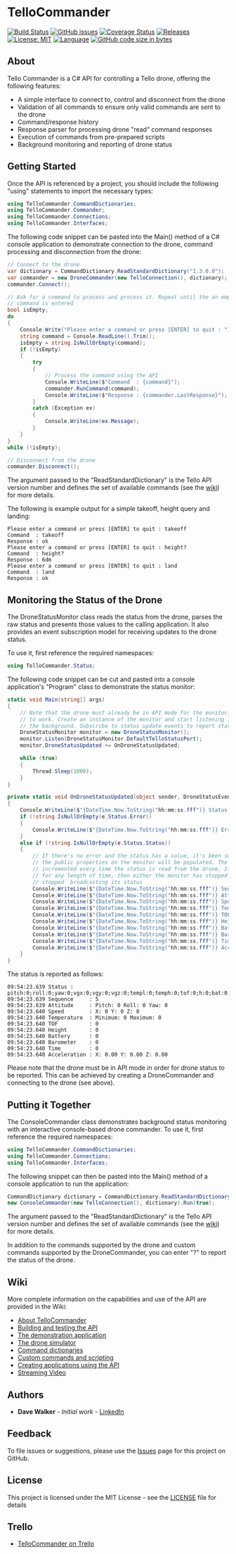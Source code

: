 # TelloCommander

[![Build Status](https://github.com/davewalker5/TelloCommander/workflows/.NET%20Core%20CI%20Build/badge.svg)](https://github.com/davewalker5/TelloCommander/actions)
[![GitHub issues](https://img.shields.io/github/issues/davewalker5/TelloCommander)](https://github.com/davewalker5/TelloCommander/issues)
[![Coverage Status](https://coveralls.io/repos/github/davewalker5/TelloCommander/badge.svg?branch=master)](https://coveralls.io/github/davewalker5/TelloCommander?branch=master)
[![Releases](https://img.shields.io/github/v/release/davewalker5/TelloCommander.svg?include_prereleases)](https://github.com/davewalker5/TelloCommander/releases)
[![License: MIT](https://img.shields.io/badge/License-MIT-blue.svg)](https://github.com/davewalker5/TelloCommander/blob/master/LICENSE)
[![Language](https://img.shields.io/badge/language-c%23-blue.svg)](https://github.com/davewalker5/TelloCommander/)
[![GitHub code size in bytes](https://img.shields.io/github/languages/code-size/davewalker5/TelloCommander)](https://github.com/davewalker5/TelloCommander/)

## About

Tello Commander is a C# API for controlling a Tello drone, offering the following features:

- A simple interface to connect to, control and disconnect from the drone
- Validation of all commands to ensure only valid commands are sent to the drone
- Command/response history
- Response parser for processing drone "read" command responses
- Execution of commands from pre-prepared scripts
- Background monitoring and reporting of drone status

## Getting Started

Once the API is referenced by a project, you should include the following "using" statements to import the necessary types:

```csharp
using TelloCommander.CommandDictionaries;
using TelloCommander.Commander;
using TelloCommander.Connections;
using TelloCommander.Interfaces;
```

The following code snippet can be pasted into the Main() method of a C# console application to demonstrate connection to the drone, command processing and disconnection from the drone:

```csharp
// Connect to the drone
var dictionary = CommandDictionary.ReadStandardDictionary("1.3.0.0");
var commander = new DroneCommander(new TelloConnection(), dictionary);
commander.Connect();

// Ask for a command to process and process it. Repeat until the an empty
// command is entered
bool isEmpty;
do
{
    Console.Write("Please enter a command or press [ENTER] to quit : ");
    string command = Console.ReadLine().Trim();
    isEmpty = string.IsNullOrEmpty(command);
    if (!isEmpty)
    {
        try
        {
            // Process the command using the API
            Console.WriteLine($"Command  : {command}");
            commander.RunCommand(command);
            Console.WriteLine($"Response : {commander.LastResponse}");
        }
        catch (Exception ex)
        {
            Console.WriteLine(ex.Message);
        }
    }
}
while (!isEmpty);

// Disconnect from the drone
commander.Disconnect();
```

The argument passed to the "ReadStandardDictionary" is the Tello API version number and defines the set of available commands (see the [wiki](https://github.com/davewalker5/TelloCommander/wiki/Home)) for more  details.

The following is example output for a simple takeoff, height query and landing:

```
Please enter a command or press [ENTER] to quit : takeoff
Command  : takeoff
Response : ok
Please enter a command or press [ENTER] to quit : height?
Command  : height?
Response : 6dm
Please enter a command or press [ENTER] to quit : land
Command  : land
Response : ok
```

## Monitoring the Status of the Drone

The DroneStatusMonitor class reads the status from the drone, parses the raw status and presents those values to the calling application. It also provides an event subscription model for receiving updates to the drone status.

To use it, first reference the required namespaces:

```csharp
using TelloCommander.Status;
```

The following code snippet can be cut and pasted into a console application's "Program" class to demonstrate the status monitor:

```csharp
static void Main(string[] args)
{
    // Note that the drone must already be in API mode for the monitoring
    // to work. Create an instance of the monitor and start listening in
    // the background. Subscribe to status update events to report status
    DroneStatusMonitor monitor = new DroneStatusMonitor();
    monitor.Listen(DroneStatusMonitor.DefaultTelloStatusPort);
    monitor.DroneStatusUpdated += OnDroneStatusUpdated;

    while (true)
    {
        Thread.Sleep(1000);
    }
}

private static void OnDroneStatusUpdated(object sender, DroneStatusEventArgs e)
{
    Console.WriteLine($"{DateTime.Now.ToString("hh:mm:ss.fff")} Status : {e.Status.Status}");
    if (!string.IsNullOrEmpty(e.Status.Error))
    {
        Console.WriteLine($"{DateTime.Now.ToString("hh:mm:ss.fff")} Error  : {e.Status.Error}");
    }
    else if (!string.IsNullOrEmpty(e.Status.Status))
    {
        // If there's no error and the status has a value, it's been successfully read and
        // the public properties on the monitor will be populated. The sequence number is
        // incremented every time the status is read from the drone. If it stops increasing
        // for any length of time, then either the monitor has stopped or the drone has
        // stopped  broadcasting its status
        Console.WriteLine($"{DateTime.Now.ToString("hh:mm:ss.fff")} Sequence     : {e.Status.Sequence}");
        Console.WriteLine($"{DateTime.Now.ToString("hh:mm:ss.fff")} Attitude     : {e.Status.Attitude.ToString()}");
        Console.WriteLine($"{DateTime.Now.ToString("hh:mm:ss.fff")} Speed        : {e.Status.Speed.ToString()}");
        Console.WriteLine($"{DateTime.Now.ToString("hh:mm:ss.fff")} Temperature  : {e.Status.Temperature.ToString()}");
        Console.WriteLine($"{DateTime.Now.ToString("hh:mm:ss.fff")} TOF          : {e.Status.TOF}");
        Console.WriteLine($"{DateTime.Now.ToString("hh:mm:ss.fff")} Height       : {e.Status.Height}");
        Console.WriteLine($"{DateTime.Now.ToString("hh:mm:ss.fff")} Battery      : {e.Status.Battery}");
        Console.WriteLine($"{DateTime.Now.ToString("hh:mm:ss.fff")} Barometer    : {e.Status.Battery}");
        Console.WriteLine($"{DateTime.Now.ToString("hh:mm:ss.fff")} Time         : {e.Status.Time}");
        Console.WriteLine($"{DateTime.Now.ToString("hh:mm:ss.fff")} Acceleration : {e.Status.Acceleration.ToString()}");
    }
}
```

The status is reported as follows:

```
09:54:23.639 Status : pitch:0;roll:0;yaw:0;vgx:0;vgy:0;vgz:0;templ:0;temph:0;tof:0;h:0;bat:0;baro:0.00;time:0;agx:0.00;agy:0.00;agz:0.00;
09:54:23.639 Sequence     : 5
09:54:23.639 Attitude     : Pitch: 0 Roll: 0 Yaw: 0
09:54:23.640 Speed        : X: 0 Y: 0 Z: 0
09:54:23.640 Temperature  : Minimum: 0 Maximum: 0
09:54:23.640 TOF          : 0
09:54:23.640 Height       : 0
09:54:23.640 Battery      : 0
09:54:23.640 Barometer    : 0
09:54:23.640 Time         : 0
09:54:23.640 Acceleration : X: 0.00 Y: 0.00 Z: 0.00
```

Please note that the drone must be in API mode in order for drone status to be reported. This can be achieved by creating a DroneCommander and connecting to the drone (see above).

## Putting it Together

The ConsoleCommander class demonstrates background status monitoring with an interactive console-based drone commander. To use it, first reference the required namespaces:

```csharp
using TelloCommander.CommandDictionaries;
using TelloCommander.Connections;
using TelloCommander.Interfaces;
```

The following snippet can then be pasted into the Main() method of a console application to run the application:

```csharp
CommandDictionary dictionary = CommandDictionary.ReadStandardDictionary("1.3.0.0");
new ConsoleCommander(new TelloConnection(), dictionary).Run(true);
```

The argument passed to the "ReadStandardDictionary" is the Tello API version number and defines the set of available commands (see the [wiki](https://github.com/davewalker5/TelloCommander/wiki/Home)) for more  details.

In addition to the commands supported by the drone and custom commands supported by the DroneCommander, you can enter "?" to report the status of the drone.

## Wiki

More complete information on the capabilities and use of the API are provided in the Wiki:

* [About TelloCommander](https://github.com/davewalker5/TelloCommander/wiki/Home)
* [Building and testing the API](https://github.com/davewalker5/TelloCommander/wiki/Building-and-Testing-the-API)
* [The demonstration application](https://github.com/davewalker5/TelloCommander/wiki/Demonstration-Application)
* [The drone simulator](https://github.com/davewalker5/TelloCommander/wiki/Drone-Simulator)
* [Command dictionaries](https://github.com/davewalker5/TelloCommander/wiki/Command-Dictionaries)
* [Custom commands and scripting](https://github.com/davewalker5/TelloCommander/wiki/Custom-Commands-And-Scripting)
* [Creating applications using the API](https://github.com/davewalker5/TelloCommander/wiki/Creating-Applications-With-the-Api)
* [Streaming Video](https://github.com/davewalker5/TelloCommander/wiki/Streaming-Video)

## Authors

- **Dave Walker** - *Initial work* - [LinkedIn](https://www.linkedin.com/in/davewalker5/)

## Feedback

To file issues or suggestions, please use the [Issues](https://github.com/davewalker5/TelloCommander/issues) page for this project on GitHub.

## License

This project is licensed under the MIT License - see the [LICENSE](LICENSE) file for details

## Trello

*  [TelloCommander on Trello](https://trello.com/b/VCFq6tAk)
